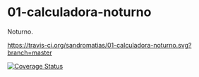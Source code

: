 01-calculadora-noturno
======================

Noturno.

https://travis-ci.org/sandromatias/01-calculadora-noturno.svg?branch=master

[![Coverage Status](https://img.shields.io/coveralls/sandromatias/01-calculadora-noturno.svg)](https://coveralls.io/r/sandromatias/01-calculadora-noturno?branch=master)
